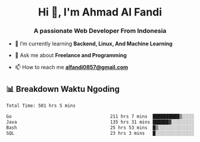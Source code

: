 <h1 align="center">Hi 👋, I'm Ahmad Al Fandi</h1>
<h3 align="center">A passionate Web Developer From Indonesia</h3>

- 🌱 I’m currently learning **Backend, Linux, And Machine Learning**

- 💬 Ask me about **Freelance and Programming**

- 📫 How to reach me **<alfandi0857@gmail.com>**


## 📊 Breakdown Waktu Ngoding

<!--START_SECTION:waka-->

```txt
Total Time: 501 hrs 5 mins

Go                                     211 hrs 7 mins  ██████████▒░░░░░░░░░░░░░░   41.73 %
Java                                   135 hrs 31 mins ██████▓░░░░░░░░░░░░░░░░░░   26.79 %
Bash                                   25 hrs 53 mins  █▒░░░░░░░░░░░░░░░░░░░░░░░   05.12 %
SQL                                    23 hrs 3 mins   █░░░░░░░░░░░░░░░░░░░░░░░░   04.56 %
```

<!--END_SECTION:waka-->
